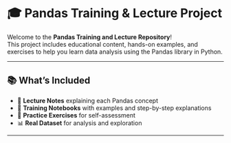 # 🎓 Pandas Training & Lecture Project

Welcome to the **Pandas Training and Lecture Repository**!  
This project includes educational content, hands-on examples, and exercises to help you learn data analysis using the Pandas library in Python.

---

## 📚 What’s Included

- 📖 **Lecture Notes** explaining each Pandas concept
- 🧪 **Training Notebooks** with examples and step-by-step explanations
- 📝 **Practice Exercises** for self-assessment
- 📊 **Real Dataset** for analysis and exploration

---
